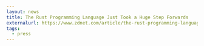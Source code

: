 ```yaml
---
layout: news
title: The Rust Programming Language Just Took a Huge Step Forwards
externalurl: https://www.zdnet.com/article/the-rust-programming-language-just-took-a-huge-step-forwards/
tags:
  - press
---
```

